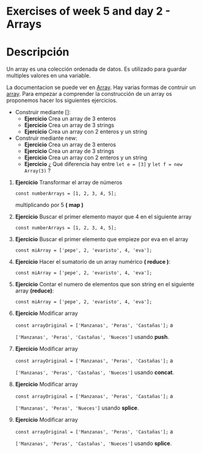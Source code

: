 # Exercises of week 5 and day 2 - Arrays

# Descripción
Un array es una colección ordenada de datos. Es utilizado para guardar multiples valores en una variable.

La documentacion se puede ver en [Array](https://developer.mozilla.org/es/docs/Web/JavaScript/Referencia/Objetos_globales/Array). Hay varias formas de contruir un [array](https://developer.mozilla.org/es/docs/Web/JavaScript/Referencia/Objetos_globales/Array). Para empezar a comprender la construcción de un array os proponemos hacer los siguientes ejercicios.

* Construir mediante []:
  * **Ejercicio** Crea un array de 3 enteros
  * **Ejercicio** Crea un array de 3 strings
  * **Ejercicio** Crea un array con 2 enteros y un string 
* Construir mediante new:
  * **Ejercicio** Crea un array de 3 enteros
  * **Ejercicio** Crea un array de 3 strings
  * **Ejercicio** Crea un array con 2 enteros y un string
  * **Ejercicio** ¿ Qué diferencia hay entre `let e = [3]` y `let f = new Array(3)` ?

1. **Ejercicio** Transformar el array de números 
    
    `const numberArrays = [1, 2, 3, 4, 5];` 
    
    multiplicando por 5 **( map )**

1. **Ejercicio** Buscar el primer elemento mayor que 4 en el siguiente array

    `const numberArrays = [1, 2, 3, 4, 5];` 

1. **Ejercicio** Buscar el primer elemento que empieze por eva en el array 

    `const miArray = ['pepe', 2, 'evaristo', 4, 'eva'];`

1. **Ejercicio** Hacer el sumatorio de un array numérico **( reduce )**:

    `const miArray = ['pepe', 2, 'evaristo', 4, 'eva'];`

1. **Ejercicio** Contar el numero de elementos que son string en el siguiente array **(reduce)**:

    `const miArray = ['pepe', 2, 'evaristo', 4, 'eva'];`

1. **Ejercicio** Modificar array 

    `const arrayOriginal = ['Manzanas', 'Peras', 'Castañas'];` a

    `['Manzanas', 'Peras', 'Castañas', 'Nueces']` usando **push**.

1. **Ejercicio** Modificar array 

    `const arrayOriginal = ['Manzanas', 'Peras', 'Castañas'];` a

    `['Manzanas', 'Peras', 'Castañas', 'Nueces']` usando **concat**.

1. **Ejercicio** Modificar array 

    `const arrayOriginal = ['Manzanas', 'Peras', 'Castañas'];` a

    `['Manzanas', 'Peras', 'Nueces']` usando **splice**.

2. **Ejercicio** Modificar array 

    `const arrayOriginal = ['Manzanas', 'Peras', 'Castañas'];` a

    `['Manzanas', 'Peras', 'Castañas', 'Nueces']` usando **splice**.


